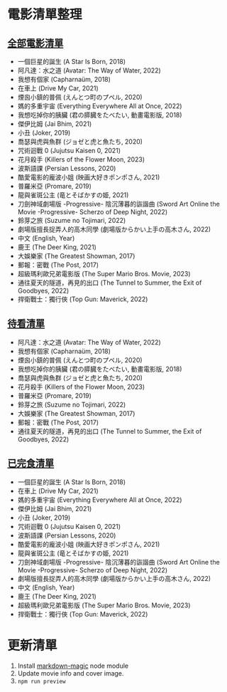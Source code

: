 # 電影清單整理
## [全部電影清單](preview/MovieList.md)
<!-- AUTO-PREVIEW:START (PRINTLIST:path=./movie_info/) -->
 - 一個巨星的誕生 (A Star Is Born, 2018)
 - 阿凡達：水之道 (Avatar: The Way of Water, 2022)
 - 我想有個家 (Capharnaüm, 2018)
 - 在車上 (Drive My Car, 2021)
 - 煙囪小鎮的普佩 (えんとつ町のプペル, 2020)
 - 媽的多重宇宙 (Everything Everywhere All at Once, 2022)
 - 我想吃掉你的胰臟 (君の膵臓をたべたい, 動畫電影版, 2018)
 - 傑伊比姆 (Jai Bhim, 2021)
 - 小丑 (Joker, 2019)
 - 喬瑟與虎與魚群 (ジョゼと虎と魚たち, 2020)
 - 咒術迴戰 0 (Jujutsu Kaisen 0, 2021)
 - 花月殺手 (Killers of the Flower Moon, 2023)
 - 波斯語課 (Persian Lessons, 2020)
 - 酷愛電影的龐波小姐 (映画大好きポンポさん, 2021)
 - 普羅米亞 (Promare, 2019)
 - 龍與雀斑公主 (竜とそばかすの姫, 2021)
 - 刀劍神域劇場版 -Progressive- 陰沉薄暮的詼諧曲 (Sword Art Online the Movie -Progressive- Scherzo of Deep Night, 2022)
 - 鈴芽之旅 (Suzume no Tojimari, 2022)
 - 劇場版擅長捉弄人的高木同學 (劇場版からかい上手の高木さん, 2022)
 - 中文 (English, Year)
 - 鹿王 (The Deer King, 2021)
 - 大娛樂家 (The Greatest Showman, 2017)
 - 郵報：密戰 (The Post, 2017)
 - 超級瑪利歐兄弟電影版 (The Super Mario Bros. Movie, 2023)
 - 通往夏天的隧道，再見的出口 (The Tunnel to Summer, the Exit of Goodbyes, 2022)
 - 捍衛戰士：獨行俠 (Top Gun: Maverick, 2022)

<!-- AUTO-PREVIEW:END *-->
## [待看清單](preview/Candidate.md)
<!-- AUTO-PREVIEW:START (PRINTLIST:path=./movie_info/&listType=candidate) -->
 - 阿凡達：水之道 (Avatar: The Way of Water, 2022)
 - 我想有個家 (Capharnaüm, 2018)
 - 煙囪小鎮的普佩 (えんとつ町のプペル, 2020)
 - 我想吃掉你的胰臟 (君の膵臓をたべたい, 動畫電影版, 2018)
 - 喬瑟與虎與魚群 (ジョゼと虎と魚たち, 2020)
 - 花月殺手 (Killers of the Flower Moon, 2023)
 - 普羅米亞 (Promare, 2019)
 - 鈴芽之旅 (Suzume no Tojimari, 2022)
 - 大娛樂家 (The Greatest Showman, 2017)
 - 郵報：密戰 (The Post, 2017)
 - 通往夏天的隧道，再見的出口 (The Tunnel to Summer, the Exit of Goodbyes, 2022)

<!-- AUTO-PREVIEW:END *-->
## [已完食清單](preview/Watched.md)
<!-- AUTO-PREVIEW:START (PRINTLIST:path=./movie_info/&listType=watched) -->
 - 一個巨星的誕生 (A Star Is Born, 2018)
 - 在車上 (Drive My Car, 2021)
 - 媽的多重宇宙 (Everything Everywhere All at Once, 2022)
 - 傑伊比姆 (Jai Bhim, 2021)
 - 小丑 (Joker, 2019)
 - 咒術迴戰 0 (Jujutsu Kaisen 0, 2021)
 - 波斯語課 (Persian Lessons, 2020)
 - 酷愛電影的龐波小姐 (映画大好きポンポさん, 2021)
 - 龍與雀斑公主 (竜とそばかすの姫, 2021)
 - 刀劍神域劇場版 -Progressive- 陰沉薄暮的詼諧曲 (Sword Art Online the Movie -Progressive- Scherzo of Deep Night, 2022)
 - 劇場版擅長捉弄人的高木同學 (劇場版からかい上手の高木さん, 2022)
 - 中文 (English, Year)
 - 鹿王 (The Deer King, 2021)
 - 超級瑪利歐兄弟電影版 (The Super Mario Bros. Movie, 2023)
 - 捍衛戰士：獨行俠 (Top Gun: Maverick, 2022)

<!-- AUTO-PREVIEW:END *-->
# 更新清單
1. Install [markdown-magic](https://github.com/DavidWells/markdown-magic) node module
2. Update movie info and cover image.
3. `npm run preview`

